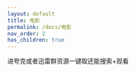 ```yaml
---
layout: default
title: 电影
permalink: /docs/电影
nav_order: 2
has_children: true
---
```


进夸克或者迅雷群资源一键取还能搜索+观看